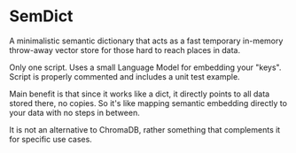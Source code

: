 # SemDict
A minimalistic semantic dictionary that acts as a fast temporary in-memory throw-away vector store for those hard to reach places in data.

Only one script. Uses a small Language Model for embedding your "keys". Script is properly commented and includes a unit test example.

Main benefit is that since it works like a dict, it directly points to all data stored there, no copies. So it's like mapping semantic embedding directly to your data with no steps in between.

It is not an alternative to ChromaDB, rather something that complements it for specific use cases.

